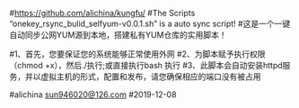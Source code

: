 #https://github.com/alichina/kungfu/
#The Scripts “onekey_rsync_bulid_selfyum-v0.0.1.sh” is a auto sync script!
#这是一个一键自动同步公网YUM源到本地，搭建私有YUM仓库的实用脚本！

#1、首先，您要保证您的系统能够正常使用外网
#2、为脚本赋予执行权限（chmod +x），然后./执行;或直接执行bash 执行
#3、此脚本会自动安装httpd服务，并以虚拟主机的形式，配置和发布，请您确保相应的端口没有被占用

#alichina <sun946020@126.com>
#2019-12-08

